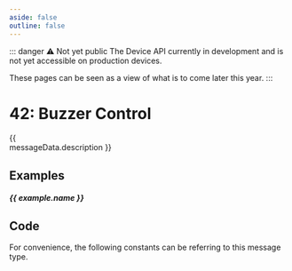 ```yaml
---
aside: false
outline: false
---
```


<script setup>
import ProtocolBytes2 from '../../../components/ProtocolBytes2.vue';
import ProtocolMessageConstants from '../../../components/ProtocolMessageConstants.vue'
import PayloadTable from '../../../components/PayloadTable.vue'
import { data as protocolData } from '../../../yaml-data.data.ts'
import { computed } from 'vue'

const messageId = 42
const messageData = computed(() => protocolData?.messages?.[messageId])
const examples = computed(() => messageData.value?.examples || [])
</script>

::: danger ⚠️ Not yet public
The Device API currently in development and is not yet accessible on production devices.

These pages can be seen as a view of what is to come later this year.
:::

# 42: Buzzer Control

<span v-if="messageData?.description" style="white-space: pre-line;">{{ messageData.description }}</span>

<PayloadTable :messageId="messageId" headerText="Payload" :yaml-data="protocolData"/>

<div v-if="examples.length > 0">

## Examples

<div v-for="(example, index) in examples" :key="index">

##### {{ example.name }}

<ProtocolBytes2 :byteString="example.bytes" :yaml-data="protocolData" :defaultCollapsed="false"/>

</div>

</div>

## Code

For convenience, the following constants can be referring to this message type.

<ProtocolMessageConstants :messageId="messageId" :yaml-data="protocolData"/>
